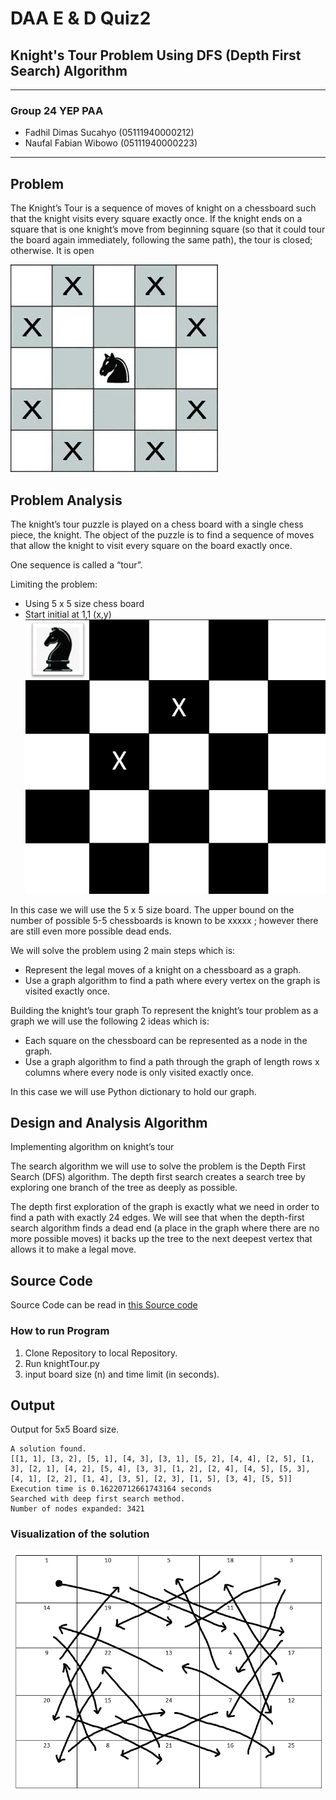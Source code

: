 # DAA E & D Quiz2
## Knight's Tour Problem Using DFS (Depth First Search) Algorithm
---
### Group 24 YEP PAA
- Fadhil Dimas Sucahyo (05111940000212)
- Naufal Fabian Wibowo (05111940000223)
---
## Problem
The Knight’s Tour is a sequence of moves of knight on a chessboard such that the knight visits every square exactly once. If the knight ends on a square that is one knight’s move from beginning square (so that it could tour the board again immediately, following the same path), the tour is closed; otherwise. It is open

![5x5 knight tour init image](images/knightsTour.png)

## Problem Analysis
The knight’s tour puzzle is played on a chess board with a single chess piece, the knight. The object of the puzzle is to find a sequence of moves that allow the knight to visit every square on the board exactly once.

One sequence is called a “tour”. 

Limiting the problem:
 - Using 5 x 5 size chess board
 - Start initial at 1,1 (x,y)
![Initial State image](images/initState.png)

In this case we will use the 5 x 5 size board. The upper bound on the number of possible 5-5 chessboards is known to be xxxxx ; however there are still even more possible dead ends.

We will solve the problem using 2 main steps which is:
 - Represent the legal moves of a knight on a chessboard as a graph.
 - Use a graph algorithm  to find a path where every vertex on the graph is visited exactly once.

Building the knight’s tour graph
To represent the knight’s tour problem as a graph we will use the following 2 ideas which is:
 - Each square on the chessboard can be represented as a node in the graph.
 - Use a graph algorithm to find a path through the graph of length rows x columns where every node is only visited exactly once.

In this case we will use Python dictionary to hold our graph.

## Design and Analysis Algorithm

Implementing algorithm on knight’s tour

The search algorithm we will use to solve the problem is the Depth First Search (DFS) algorithm. The depth first search creates a search tree by exploring one branch of the tree as deeply as possible.

The depth first exploration of the graph is exactly what we need in order to find a path with exactly 24 edges. We will see that when the depth-first search algorithm finds a dead end (a place in the graph where there are no more possible moves) it backs up the tree to the next deepest vertex that allows it to make a legal move.

## Source Code
Source Code can be read in [this Source code](knightTour.py)

### How to run Program
1. Clone Repository to local Repository.
2. Run knightTour.py
3. input board size (n) and time limit (in seconds).

## Output
Output for 5x5 Board size.
```
A solution found. 
[[1, 1], [3, 2], [5, 1], [4, 3], [3, 1], [5, 2], [4, 4], [2, 5], [1, 3], [2, 1], [4, 2], [5, 4], [3, 3], [1, 2], [2, 4], [4, 5], [5, 3], [4, 1], [2, 2], [1, 4], [3, 5], [2, 3], [1, 5], [3, 4], [5, 5]]
Execution time is 0.16220712661743164 seconds
Searched with deep first search method. 
Number of nodes expanded: 3421
```

### Visualization of the solution
![Visualization image](images/visOutput.png)

